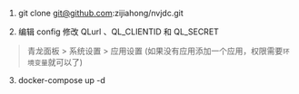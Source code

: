 1. git clone git@github.com:zijiahong/nvjdc.git 


2. 编辑 config
修改 QLurl 、QL_CLIENTID 和 QL_SECRET
> 青龙面板 > 系统设置 > 应用设置 (如果没有应用添加一个应用，权限需要`环境变量`就可以了)

3. docker-compose up -d